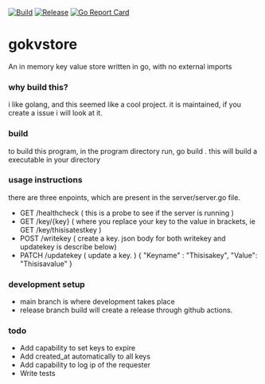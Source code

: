 [![Build](https://github.com/LavHinsu/gokvstore/actions/workflows/build.yaml/badge.svg)](https://github.com/LavHinsu/gokvstore/actions/workflows/build.yaml) [![Release](https://github.com/LavHinsu/gokvstore/actions/workflows/release.yml/badge.svg)](https://github.com/LavHinsu/gokvstore/actions/workflows/release.yml) [![Go Report Card](https://goreportcard.com/badge/github.com/LavHinsu/gokvstore)](https://goreportcard.com/report/github.com/LavHinsu/gokvstore)
# gokvstore
 An in memory key value store written in go, with no external imports

### why build this? 
i like golang, and this seemed like a cool project. it is maintained, if you create a issue i will look at it. 

### build
 to build this program, in the program directory run,
 go build . 
 this will build a executable in your directory

### usage instructions
 there are three enpoints, which are present in the server/server.go file.
 - GET /healthcheck ( this is a probe to see if the server is running )
 - GET /key/{key} ( where you replace your key to the value in brackets, ie GET /key/thisisatestkey )
 - POST /writekey ( create a key. json body for both writekey and updatekey is describe below)
 - PATCH /updatekey ( update a key. )
 {
    "Keyname" : "Thisisakey",
    "Value": "Thisisavalue"
 }

### development setup
 - main branch is where development takes place
 - release branch build will create a release through github actions.

### todo
 - Add capability to set keys to expire
 - Add created_at automatically to all keys
 - Add capability to log ip of the requester
 - Write tests
